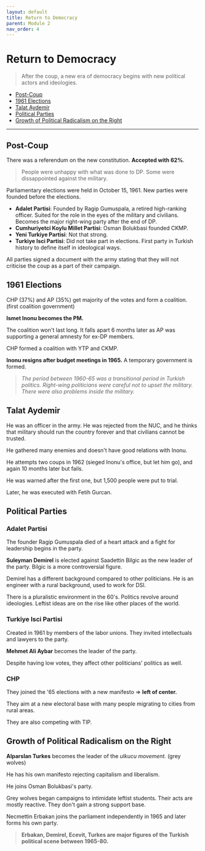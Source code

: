 ```yaml
---
layout: default
title: Return to Democracy
parent: Module 2
nav_order: 4
---
```

# Return to Democracy

> After the coup, a new era of democracy begins with new political actors and ideologies.

* [Post-Coup](#post-coup)
* [1961 Elections](#1961-elections)
* [Talat Aydemir](#talat-aydemir)
* [Political Parties](#political-parties)
* [Growth of Political Radicalism on the Right](#growth-of-political-radicalism-on-the-right)

---

## Post-Coup

There was a referendum on the new constitution. **Accepted with 62%**.
> People were unhappy with what was done to DP. Some were dissappointed against the military.

Parliamentary elections were held in October 15, 1961. New parties were founded before the elections.

* **Adalet Partisi**: Founded by Ragip Gumuspala, a retired high-ranking officer. Suited for the role in the eyes of the military and civilians. Becomes the major right-wing party after the end of DP.
* **Cumhuriyetci Koylu Millet Partisi**: Osman Bolukbasi founded CKMP.
* **Yeni Turkiye Partisi**: Not that strong.
* **Turkiye Isci Partisi**: Did not take part in elections. First party in Turkish history to define itself in ideological ways.

All parties signed a document with the army stating that they will not criticise the coup as a part of their campaign.

## 1961 Elections

CHP (37%) and AP (35%) get majority of the votes and form a coalition. (first coalition government)

**Ismet Inonu becomes the PM.**

The coalition won't last long. It falls apart 6 months later as AP was supporting a general amnesty for ex-DP members.

CHP formed a coalition with YTP and CKMP.

**Inonu resigns after budget meetings in 1965.** A temporary government is formed.

> *The period between 1960-65 was a transitional period in Turkish politics. Right-wing politicians were careful not to upset the military. There were also problems inside the military.*

## Talat Aydemir

He was an officer in the army. He was rejected from the NUC, and he thinks that military should run the country forever and that civilians cannot be trusted.

He gathered many enemies and doesn't have good relations with Inonu.

He attempts two coups in 1962 (sieged Inonu's office, but let him go), and again 10 months later but fails.

He was warned after the first one, but 1,500 people were put to trial.

Later, he was executed with Fetih Gurcan.

## Political Parties

### Adalet Partisi

The founder Ragip Gumuspala died of a heart attack and a fight for leadership begins in the party.

**Suleyman Demirel** is elected against Saadettin Bilgic as the new leader of the party. Bilgic is a more controversial figure.

Demirel has a different background compared to other politicians. He is an engineer with a rural background, used to work for DSI.

There is a pluralistic environment in the 60's. Politics revolve around ideologies. Leftist ideas are on the rise like other places of the world.

### Turkiye Isci Partisi

Created in 1961 by members of the labor unions. They invited intellectuals and lawyers to the party.

**Mehmet Ali Aybar** becomes the leader of the party.

Despite having low votes, they affect other politicians' politics as well.

### CHP 

They joined the '65 elections with a new manifesto => **left of center.**

They aim at a new electoral base with many people migrating to cities from rural areas.

They are also competing with TIP.

## Growth of Political Radicalism on the Right

**Alparslan Turkes** becomes the leader of the *ulkucu movement.* (grey wolves)

He has his own manifesto rejecting capitalism and liberalism.

He joins Osman Bolukbasi's party.

Grey wolves began campaigns to intimidate leftist students. Their acts are mostly reactive. They don't gain a strong support base.

Necmettin Erbakan joins the parliament independently in 1965 and later forms his own party.

> **Erbakan, Demirel, Ecevit, Turkes are major figures of the Turkish political scene between 1965-80.**











